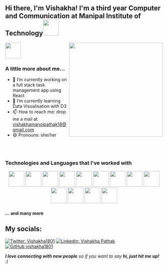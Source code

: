 <h2> Hi there, I'm Vishakha! I'm a third year Computer and Communication at Manipal Institute of Technology<img src="https://media.giphy.com/media/mGcNjsfWAjY5AEZNw6/giphy.gif" width="50"></h2>

   <img align="right" width="300" src="https://media.giphy.com/media/XFvrAjthX6yxVY1Ndx/giphy.gif">
 
   <img src="https://media.giphy.com/media/VgCDAzcKvsR6OM0uWg/giphy.gif" width="50"><h3> A little more about me...  </h3>
  - 🔭 I’m currently working on a full stack task management app using React 
  - 🌱 I’m currently learning Data Visualisation with D3
  - 📫 How to reach me: drop me a mail at vishakhamanojpathak18@gmail.com
  - 😄 Pronouns: she/her
  
  <br><br>

  <h3>Technologies and Languages that I've worked with </h3>
  <p align="center">
    <img src="https://media3.giphy.com/media/ln7z2eWriiQAllfVcn/200w.webp" width="50">
    <img src="https://media.giphy.com/media/Sr8xDpMwVKOHUWDVRD/giphy.gif" width="50">
    <img src="https://i.giphy.com/media/eNAsjO55tPbgaor7ma/200w.webp" width="50">
    <img src="https://media.giphy.com/media/kdFc8fubgS31b8DsVu/giphy.gif" width="50">
    <img src="https://media.giphy.com/media/wgFWLRiND4bkyYR4IN/giphy.gif" width="50">
    <img src="https://media.giphy.com/media/kH1DBkPNyZPOk0BxrM/giphy.gif" width="50">
    <img src="https://media.giphy.com/media/IdyAQJVN2kVPNUrojM/giphy.gif" width="50">
    <img src="https://media.giphy.com/media/Ri2TUcKlaOcaDBxFpY/giphy.gif" width="50">
    <img src="https://cdn.dribbble.com/users/2653319/screenshots/6813714/figma_logo_animation.gif" width="50">
    <img src="https://roszkowski.dev/images/2020-05-04/flutter_logo_leg.gif" width="50">
    <img src="https://www.vhv.rs/dpng/d/140-1407237_sass-logo-svg-hd-png-download.png" width="50">
    <img src="https://seeklogo.com/images/P/postman-logo-F43375A2EB-seeklogo.com.png" width="50">
    <img src="https://i.pinimg.com/originals/3a/dd/91/3add91b6689fdc3ecf69b5fa892181d9.gif" width="50">
  </p> <h4> ... and many more </h4>
  
## My socials:
[![Twitter: Vishakha1801](https://img.shields.io/twitter/follow/Vishakha1801?style=social)](https://twitter.com/Vishakha1801)
[![Linkedin: Vishakha Pathak](https://img.shields.io/badge/linkedin-follow%20Vishakha-yellow)](https://www.linkedin.com/in/vishakha-pathak-b6643b20a/)
[![GitHub vishakha1801](https://img.shields.io/github/followers/vishakha1801?style=social)](https://github.com/vishakha1801)

<em><b>I love connecting with new people</b> so if you want to say <b>hi, just hit me up!</b> :)</em>
